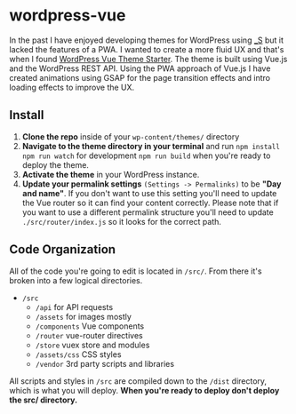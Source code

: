 # wordpress-vue
In the past I have enjoyed developing themes for WordPress using [_S](https://underscores.me/) but it lacked the features of a PWA. I wanted to create a more fluid UX and that's when I found [WordPress Vue Theme Starter](https://github.com/EvanAgee/vuejs-wordpress-theme-starter/). The theme is built using Vue.js and the WordPress REST API. Using the PWA approach of Vue.js I have created animations using GSAP for the page transition effects and intro loading effects to improve the UX.

## Install
1. **Clone the repo** inside of your `wp-content/themes/` directory
2. **Navigate to the theme directory in your terminal** and run
   `npm install`
   `npm run watch` for development
   `npm run build` when you're ready to deploy the theme.
3. **Activate the theme** in your WordPress instance.
4. **Update your permalink settings** `(Settings -> Permalinks)` to be **"Day and name"**. If you don't want to use this setting you'll need to update the Vue router so it can find your content correctly. Please note that if you want to use a different permalink structure you'll need to update `./src/router/index.js` so it looks for the correct path.

## Code Organization
All of the code you're going to edit is located in `/src/`. From there it's broken into a few logical directories.
- `/src`
  - `/api` for API requests
  - `/assets` for images mostly
  - `/components` Vue components
  - `/router` vue-router directives
  - `/store` vuex store and modules
  - `/assets/css` CSS styles
  - `/vendor` 3rd party scripts and libraries

All scripts and styles in `/src` are compiled down to the `/dist` directory, which is what you will deploy. **When you're ready to deploy don't deploy the src/ directory.**
